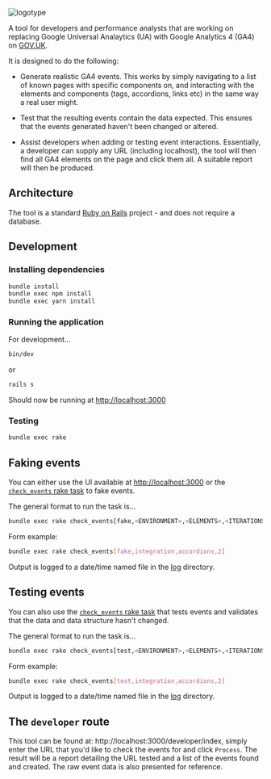 ![logotype](https://repository-images.githubusercontent.com/504593718/08cf2ea6-cf81-42aa-8bfc-dd3d9c7fd16f)

A tool for developers and performance analysts that are working on replacing Google Universal Analaytics (UA) with Google Analytics 4 (GA4) on [GOV.UK](https://www.gov.uk).

It is designed to do the following:

* Generate realistic GA4 events. This works by simply navigating to a list of known pages with specific components on, and interacting with the elements and components (tags, accordions, links etc) in the same way a real user might.

* Test that the resulting events contain the data expected. This ensures that the events generated haven't been changed or altered.

* Assist developers when adding or testing event interactions. Essentially, a developer can supply any URL (including localhost), the tool will then find all GA4 elements on the page and click them all. A suitable report will then be produced.

## Architecture

The tool is a standard [Ruby on Rails](https://rubyonrails.org/) project - and does not require a database.

## Development

### Installing dependencies

```bash
bundle install
bundle exec npm install
bundle exec yarn install
```

### Running the application

For development...

```bash
bin/dev
```

or

```bash
rails s
```

Should now be running at [http://localhost:3000](http://localhost:3000/)

### Testing

```bash
bundle exec rake
```

## Faking events

You can either use the UI available at [http://localhost:3000](http://localhost:3000/) or the [`check_events` rake task](lib/tasks/check_events.rake) to fake events.

The general format to run the task is...

```bash
bundle exec rake check_events[fake,<ENVIRONMENT>,<ELEMENTS>,<ITERATIONS>]
```

Form example:

```bash
bundle exec rake check_events[fake,integration,accordions,2]
```

Output is logged to a date/time named file in the [log](log/) directory.

## Testing events

You can also use the [`check_events` rake task](lib/tasks/check_events.rake) that tests events and validates that the data and data structure hasn't changed.

The general format to run the task is...

```bash
bundle exec rake check_events[test,<ENVIRONMENT>,<ELEMENTS>,<ITERATIONS>]
```

Form example:

```bash
bundle exec rake check_events[test,integration,accordions,2]
```

Output is logged to a date/time named file in the [log](log/) directory.

## The `developer` route

This tool can be found at: http://localhost:3000/developer/index, simply enter the URL that you'd like to check the events for and click `Process`. The result will be a report detailing the URL tested and a list of the events found and created. The raw event data is also presented for reference.
